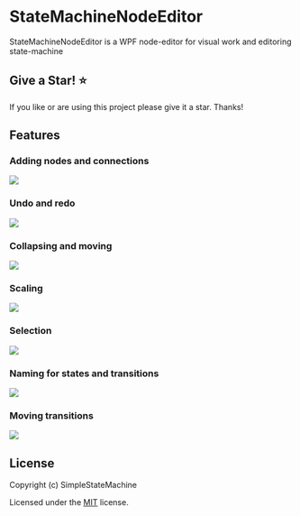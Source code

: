 # StateMachineNodeEditor
 StateMachineNodeEditor is a WPF node-editor for visual work and editoring  state-machine
 
 ## Give a Star! :star:
If you like or are using this project please give it a star. Thanks!

## Features
### Adding nodes and connections
![](https://github.com/SimpleStateMachine/SimpleStateMachineNodeEditor/blob/gh-pages/img/adding.gif)
### Undo and redo
![](https://github.com/SimpleStateMachine/SimpleStateMachineNodeEditor/blob/gh-pages/img/undo%20and%20redo.gif)
### Collapsing and  moving
![](https://github.com/SimpleStateMachine/SimpleStateMachineNodeEditor/blob/gh-pages/img/collapsing%20and%20%20moving.gif)
### Scaling
![](https://github.com/SimpleStateMachine/SimpleStateMachineNodeEditor/blob/gh-pages/img/scaling.gif)
### Selection
![](https://github.com/SimpleStateMachine/SimpleStateMachineNodeEditor/blob/gh-pages/img/selection.gif)
### Naming for states and transitions
![](https://github.com/SimpleStateMachine/SimpleStateMachineNodeEditor/blob/gh-pages/img/naming%20for%20states%20and%20transitions.gif)
### Moving transitions
![](https://github.com/SimpleStateMachine/SimpleStateMachineNodeEditor/blob/gh-pages/img/moving%20transitions.gif)
## License

Copyright (c) SimpleStateMachine

Licensed under the [MIT](LICENSE) license.
